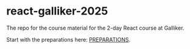 # react-galliker-2025



The repo for the course material for the 2-day React course at Galliker.

Start with the preparations here: [PREPARATIONS](./_PREPARATION.md).

